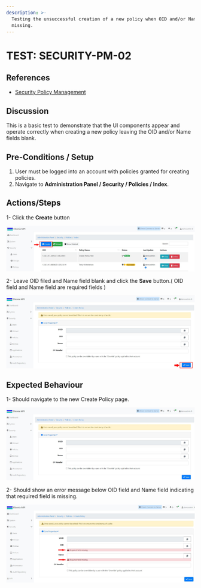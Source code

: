 ```yaml
---
description: >-
  Testing the unsuccessful creation of a new policy when OID and/or Name fields
  missing.
---
```


# TEST: SECURITY-PM-02

## References

* [Security Policy Management](broken-reference)

## Discussion

This is a basic test to demonstrate that the UI components appear and operate correctly when creating a new policy leaving the OID and/or Name fields blank.



## Pre-Conditions / Setup

1. User must be logged into an account with policies granted for creating policies.
2. Navigate to **Administration Panel / Security / Policies / Index**.

## Actions/Steps

1- Click the **Create** button&#x20;

![](<../../../../../../../../../.gitbook/assets/1 (10).jpg>)

2- Leave OID filed and Name field blank and click the **Save** button.( OID field and Name field are required fields )&#x20;

![](../../../../../../../../../.gitbook/assets/dnld2.jpg)

## Expected Behaviour

1- Should navigate to the new Create Policy page.

![](../../../../../../../../../.gitbook/assets/2.jpg)

2- Should show an error message below OID field and Name field indicating that required field is missing.

![](<../../../../../../../../../.gitbook/assets/2 (3).jpg>)

&#x20;
